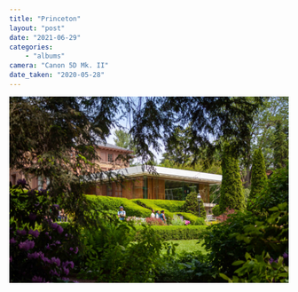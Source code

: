 ```yaml
---
title: "Princeton"
layout: "post" 
date: "2021-06-29"
categories: 
    - "albums"
camera: "Canon 5D Mk. II"
date_taken: "2020-05-28"
---
```


![Princeton](/images/princeton.jpg)
